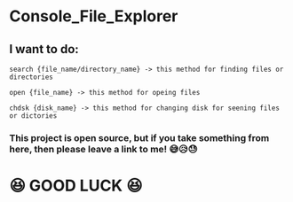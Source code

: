 # Console_File_Explorer #

## I want to do: ##
```
search {file_name/directory_name} -> this method for finding files or directories
```

```
open {file_name} -> this method for opeing files
```

```
chdsk {disk_name} -> this method for changing disk for seening files or dictories
```

### This project is open source, but if you take something from here, then please leave a link to me! 😅😥😓 ###

# 😆 GOOD LUCK 😆 #